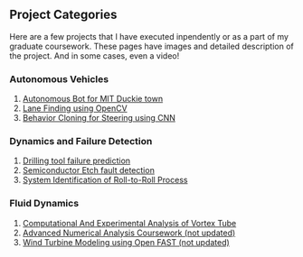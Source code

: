 ## Project Categories	

Here are a few projects that I have executed inpendently or as a part of my graduate coursework.
These pages have images and detailed description of the project. And in some cases, even a video!

### Autonomous Vehicles
1. [Autonomous Bot for MIT Duckie town](/auto_bot)
2. [Lane Finding using OpenCV](/adv_lane_finding)
3. [Behavior Cloning for Steering using CNN](/behavior_cloning)

### Dynamics and Failure Detection
1. [Drilling tool failure prediction](/drill_tool)
2. [Semiconductor Etch fault detection](/semi_etch)
3. [System Identification of Roll-to-Roll Process](/sys_id_roll_2_roll)

### Fluid Dynamics
1. [Computational And Experimental Analysis of Vortex Tube](/cfd)
2. [Advanced Numerical Analysis Coursework (not updated)](/update_page)
3. [Wind Turbine Modeling using Open FAST (not updated)](/update_page) 